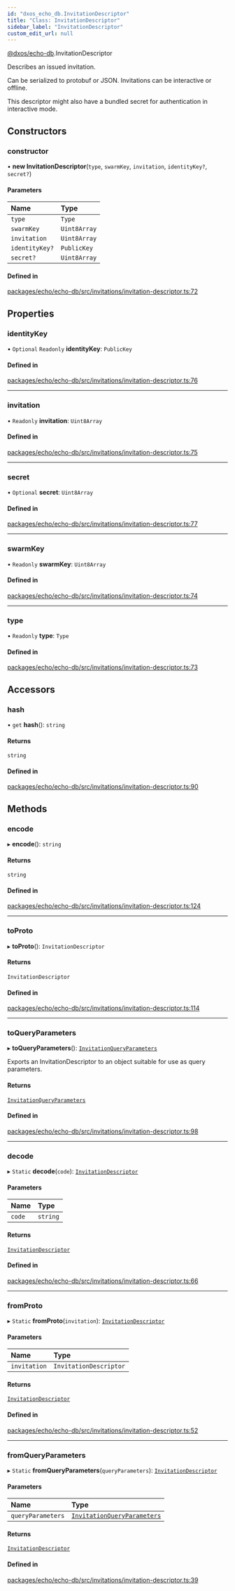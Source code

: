 ```yaml
---
id: "dxos_echo_db.InvitationDescriptor"
title: "Class: InvitationDescriptor"
sidebar_label: "InvitationDescriptor"
custom_edit_url: null
---
```


[@dxos/echo-db](../modules/dxos_echo_db.md).InvitationDescriptor

Describes an issued invitation.

Can be serialized to protobuf or JSON.
Invitations can be interactive or offline.

This descriptor might also have a bundled secret for authentication in interactive mode.

## Constructors

### constructor

• **new InvitationDescriptor**(`type`, `swarmKey`, `invitation`, `identityKey?`, `secret?`)

#### Parameters

| Name | Type |
| :------ | :------ |
| `type` | `Type` |
| `swarmKey` | `Uint8Array` |
| `invitation` | `Uint8Array` |
| `identityKey?` | `PublicKey` |
| `secret?` | `Uint8Array` |

#### Defined in

[packages/echo/echo-db/src/invitations/invitation-descriptor.ts:72](https://github.com/dxos/protocols/blob/c793f0fed/packages/echo/echo-db/src/invitations/invitation-descriptor.ts#L72)

## Properties

### identityKey

• `Optional` `Readonly` **identityKey**: `PublicKey`

#### Defined in

[packages/echo/echo-db/src/invitations/invitation-descriptor.ts:76](https://github.com/dxos/protocols/blob/c793f0fed/packages/echo/echo-db/src/invitations/invitation-descriptor.ts#L76)

___

### invitation

• `Readonly` **invitation**: `Uint8Array`

#### Defined in

[packages/echo/echo-db/src/invitations/invitation-descriptor.ts:75](https://github.com/dxos/protocols/blob/c793f0fed/packages/echo/echo-db/src/invitations/invitation-descriptor.ts#L75)

___

### secret

• `Optional` **secret**: `Uint8Array`

#### Defined in

[packages/echo/echo-db/src/invitations/invitation-descriptor.ts:77](https://github.com/dxos/protocols/blob/c793f0fed/packages/echo/echo-db/src/invitations/invitation-descriptor.ts#L77)

___

### swarmKey

• `Readonly` **swarmKey**: `Uint8Array`

#### Defined in

[packages/echo/echo-db/src/invitations/invitation-descriptor.ts:74](https://github.com/dxos/protocols/blob/c793f0fed/packages/echo/echo-db/src/invitations/invitation-descriptor.ts#L74)

___

### type

• `Readonly` **type**: `Type`

#### Defined in

[packages/echo/echo-db/src/invitations/invitation-descriptor.ts:73](https://github.com/dxos/protocols/blob/c793f0fed/packages/echo/echo-db/src/invitations/invitation-descriptor.ts#L73)

## Accessors

### hash

• `get` **hash**(): `string`

#### Returns

`string`

#### Defined in

[packages/echo/echo-db/src/invitations/invitation-descriptor.ts:90](https://github.com/dxos/protocols/blob/c793f0fed/packages/echo/echo-db/src/invitations/invitation-descriptor.ts#L90)

## Methods

### encode

▸ **encode**(): `string`

#### Returns

`string`

#### Defined in

[packages/echo/echo-db/src/invitations/invitation-descriptor.ts:124](https://github.com/dxos/protocols/blob/c793f0fed/packages/echo/echo-db/src/invitations/invitation-descriptor.ts#L124)

___

### toProto

▸ **toProto**(): `InvitationDescriptor`

#### Returns

`InvitationDescriptor`

#### Defined in

[packages/echo/echo-db/src/invitations/invitation-descriptor.ts:114](https://github.com/dxos/protocols/blob/c793f0fed/packages/echo/echo-db/src/invitations/invitation-descriptor.ts#L114)

___

### toQueryParameters

▸ **toQueryParameters**(): [`InvitationQueryParameters`](../interfaces/dxos_echo_db.InvitationQueryParameters.md)

Exports an InvitationDescriptor to an object suitable for use as query parameters.

#### Returns

[`InvitationQueryParameters`](../interfaces/dxos_echo_db.InvitationQueryParameters.md)

#### Defined in

[packages/echo/echo-db/src/invitations/invitation-descriptor.ts:98](https://github.com/dxos/protocols/blob/c793f0fed/packages/echo/echo-db/src/invitations/invitation-descriptor.ts#L98)

___

### decode

▸ `Static` **decode**(`code`): [`InvitationDescriptor`](dxos_echo_db.InvitationDescriptor.md)

#### Parameters

| Name | Type |
| :------ | :------ |
| `code` | `string` |

#### Returns

[`InvitationDescriptor`](dxos_echo_db.InvitationDescriptor.md)

#### Defined in

[packages/echo/echo-db/src/invitations/invitation-descriptor.ts:66](https://github.com/dxos/protocols/blob/c793f0fed/packages/echo/echo-db/src/invitations/invitation-descriptor.ts#L66)

___

### fromProto

▸ `Static` **fromProto**(`invitation`): [`InvitationDescriptor`](dxos_echo_db.InvitationDescriptor.md)

#### Parameters

| Name | Type |
| :------ | :------ |
| `invitation` | `InvitationDescriptor` |

#### Returns

[`InvitationDescriptor`](dxos_echo_db.InvitationDescriptor.md)

#### Defined in

[packages/echo/echo-db/src/invitations/invitation-descriptor.ts:52](https://github.com/dxos/protocols/blob/c793f0fed/packages/echo/echo-db/src/invitations/invitation-descriptor.ts#L52)

___

### fromQueryParameters

▸ `Static` **fromQueryParameters**(`queryParameters`): [`InvitationDescriptor`](dxos_echo_db.InvitationDescriptor.md)

#### Parameters

| Name | Type |
| :------ | :------ |
| `queryParameters` | [`InvitationQueryParameters`](../interfaces/dxos_echo_db.InvitationQueryParameters.md) |

#### Returns

[`InvitationDescriptor`](dxos_echo_db.InvitationDescriptor.md)

#### Defined in

[packages/echo/echo-db/src/invitations/invitation-descriptor.ts:39](https://github.com/dxos/protocols/blob/c793f0fed/packages/echo/echo-db/src/invitations/invitation-descriptor.ts#L39)
